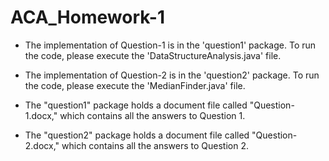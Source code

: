 # ACA_Homework-1

* The implementation of Question-1 is in the 'question1' package. To run the code, please execute the 'DataStructureAnalysis.java' file.
* The implementation of Question-2 is in the 'question2' package. To run the code, please execute the 'MedianFinder.java' file.

* The "question1" package holds a document file called "Question-1.docx," which contains all the answers to Question 1.
* The "question2" package holds a document file called "Question-2.docx," which contains all the answers to Question 2.
